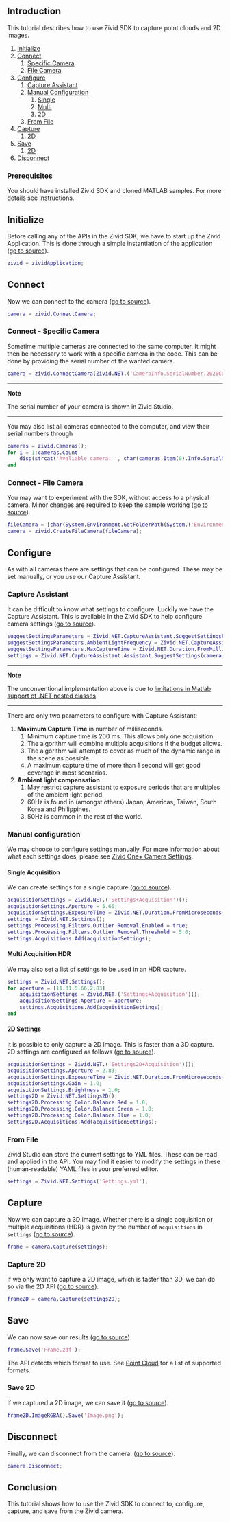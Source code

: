 ## Introduction

This tutorial describes how to use Zivid SDK to capture point clouds and 2D images.

1. [Initialize](#initialize)
2. [Connect](#connect)
   1. [Specific Camera](#connect---specific-camera)
   2. [File Camera](#connect---file-camera)
3. [Configure](#configure)
   1. [Capture Assistant](#capture-assistant)
   2. [Manual Configuration](#manual-configuration)
      1. [Single](#single-acquisition)
      2. [Multi](#multi-acquisition-hdr)
      3. [2D](#2d-settings)
   3. [From File](#from-file)
4. [Capture](#capture)
    1. [2D](#capture-2d)
5. [Save](#save)
    1. [2D](#save-2d)
6. [Disconnect](#disconnect)

### Prerequisites

You should have installed Zivid SDK and cloned MATLAB samples. For more details see [Instructions][installation-instructions-url].

## Initialize

Before calling any of the APIs in the Zivid SDK, we have to start up the Zivid Application. This is done through a simple instantiation of the application ([go to source][start_app-url]).
```Matlab
zivid = zividApplication;
```

## Connect

Now we can connect to the camera ([go to source][connect-url]).
```Matlab
camera = zivid.ConnectCamera;
```

### Connect - Specific Camera

Sometime multiple cameras are connected to the same computer. It might then be necessary to work with a specific camera in the code. This can be done by providing the serial number of the wanted camera.
```Matlab
camera = zivid.ConnectCamera(Zivid.NET.('CameraInfo.SerialNumber.2020C0DE'));
```

---
**Note**

The serial number of your camera is shown in Zivid Studio.

---

You may also list all cameras connected to the computer, and view their serial numbers through
```Matlab
cameras = zivid.Cameras();
for i = 1:cameras.Count
    disp(strcat('Avaliable camera: ', char(cameras.Item(0).Info.SerialNumber())));
end
```

### Connect - File Camera

You may want to experiment with the SDK, without access to a physical camera. Minor changes are required to keep the sample working ([go to source][filecamera-url]).
```Matlab
fileCamera = [char(System.Environment.GetFolderPath(System.('Environment+SpecialFolder.CommonApplicationData'))),'/Zivid/FileCameraZivid2M70.zfc'];
camera = zivid.CreateFileCamera(fileCamera);
```

## Configure

As with all cameras there are settings that can be configured. These may be set manually, or you use our Capture Assistant.

### Capture Assistant

It can be difficult to know what settings to configure. Luckily we have the Capture Assistant. This is available in the Zivid SDK to help configure camera settings ([go to source][captureassistant-url]).
```Matlab
suggestSettingsParameters = Zivid.NET.CaptureAssistant.SuggestSettingsParameters();
suggestSettingsParameters.AmbientLightFrequency = Zivid.NET.CaptureAssistant.('SuggestSettingsParameters+AmbientLightFrequencyOption.none');
suggestSettingsParameters.MaxCaptureTime = Zivid.NET.Duration.FromMilliseconds(1200);
settings = Zivid.NET.CaptureAssistant.Assistant.SuggestSettings(camera, suggestSettingsParameters);
```
---
**Note**

The unconventional implementation above is due to [limitations in Matlab support of .NET nested classes][nested-classes-url].

---

There are only two parameters to configure with Capture Assistant:

1. **Maximum Capture Time** in number of milliseconds.
    1. Minimum capture time is 200 ms. This allows only one acquisition.
    2. The algorithm will combine multiple acquisitions if the budget allows.
    3. The algorithm will attempt to cover as much of the dynamic range in the scene as possible.
    4. A maximum capture time of more than 1 second will get good coverage in most scenarios.
2. **Ambient light compensation**
    1. May restrict capture assistant to exposure periods that are multiples of the ambient light period.
    2. 60Hz is found in (amongst others) Japan, Americas, Taiwan, South Korea and Philippines.
    3. 50Hz is common in the rest of the world.

### Manual configuration

We may choose to configure settings manually. For more information about what each settings does, please see [Zivid One+ Camera Settings][kb-camera_settings-url].

#### Single Acquisition

We can create settings for a single capture ([go to source][settings-url]).
```Matlab
acquisitionSettings = Zivid.NET.('Settings+Acquisition')();
acquisitionSettings.Aperture = 5.66;
acquisitionSettings.ExposureTime = Zivid.NET.Duration.FromMicroseconds(8333);
settings = Zivid.NET.Settings();
settings.Processing.Filters.Outlier.Removal.Enabled = true;
settings.Processing.Filters.Outlier.Removal.Threshold = 5.0;
settings.Acquisitions.Add(acquisitionSettings);
```

#### Multi Acquisition HDR

We may also set a list of settings to be used in an HDR capture.
```Matlab
settings = Zivid.NET.Settings();
for aperture = [11.31,5.66,2.83]
    acquisitionSettings = Zivid.NET.('Settings+Acquisition')();
    acquisitionSettings.Aperture = aperture;
    settings.Acquisitions.Add(acquisitionSettings);
end
```

#### 2D Settings

It is possible to only capture a 2D image. This is faster than a 3D capture. 2D settings are configured as follows ([go to source][settings2d-url]).
```Matlab
acquisitionSettings = Zivid.NET.('Settings2D+Acquisition')();
acquisitionSettings.Aperture = 2.83;
acquisitionSettings.ExposureTime = Zivid.NET.Duration.FromMicroseconds(10000);
acquisitionSettings.Gain = 1.0;
acquisitionSettings.Brightness = 1.0;
settings2D = Zivid.NET.Settings2D();
settings2D.Processing.Color.Balance.Red = 1.0;
settings2D.Processing.Color.Balance.Green = 1.0;
settings2D.Processing.Color.Balance.Blue = 1.0;
settings2D.Acquisitions.Add(acquisitionSettings);
```

### From File

Zivid Studio can store the current settings to YML files. These can be read and applied in the API. You may find it easier to modify the settings in these (human-readable) YAML files in your preferred editor.
```Matlab
settings = Zivid.NET.Settings('Settings.yml');
```

## Capture

Now we can capture a 3D image. Whether there is a single acquisition or multiple acquisitions (HDR) is given by the number of `acquisitions` in `settings` ([go to source][capture-url]).
```Matlab
frame = camera.Capture(settings);
```

### Capture 2D

If we only want to capture a 2D image, which is faster than 3D, we can do so via the 2D API ([go to source][capture2d-url]).
```Matlab
frame2D = camera.Capture(settings2D);
```

## Save

We can now save our results ([go to source][save-url]).
```Matlab
frame.Save('Frame.zdf');
```
The API detects which format to use. See [Point Cloud][kb-point_cloud-url] for a list of supported formats.

### Save 2D

If we captured a 2D image, we can save it ([go to source][save2d-url]).
```Matlab
frame2D.ImageRGBA().Save('Image.png');
```

## Disconnect

Finally, we can disconnect from the camera. ([go to source][disconnect-url]).
```Matlab
camera.Disconnect;
```

## Conclusion

This tutorial shows how to use the Zivid SDK to connect to, configure, capture, and save from the Zivid camera.

[//]: ### "Recommended further reading"

[installation-instructions-url]: ../../../README.md#instructions
[start_app-url]: Capture.m#L4
[connect-url]: Capture.m#L7
[settings-url]: Capture.m#L10-L17
[capture-url]: Capture.m#L20
[save-url]: Capture.m#L22-L24
[disconnect-url]: Capture.m#L27
[captureassistant-url]: CaptureAssistant.m#L9-L14
[kb-camera_settings-url]: https://support.zivid.com/latest/academy/camera/settings.html
[capture2d-url]: Capture2D.m#L24
[settings2d-url]: Capture2D.m#L10-L21
[save2d-url]: Capture2D.m#L47-49
[captureHDR-url]: CaptureAssistant.m#L10-L14
[filecamera-url]: CaptureFromFile.m#L8-L10
[kb-point_cloud-url]: https://support.zivid.com/latest/reference-articles/zivid-3d-camera-technology/point-cloud-structure-and-output-formats.html
[nested-classes-url]: https://se.mathworks.com/help/matlab/matlab_external/nested-classes.html
